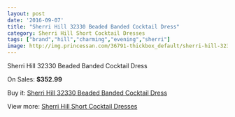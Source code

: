 ```yaml
---
layout: post
date: '2016-09-07'
title: "Sherri Hill 32330 Beaded Banded Cocktail Dress"
category: Sherri Hill Short Cocktail Dresses
tags: ["brand","hill","charming","evening","sherri"]
image: http://img.princessan.com/36791-thickbox_default/sherri-hill-32330-beaded-banded-cocktail-dress.jpg
---
```

Sherri Hill 32330 Beaded Banded Cocktail Dress

On Sales: **$352.99**
<a href="https://www.princessan.com/en/17177-sherri-hill-32330-beaded-banded-cocktail-dress.html"><amp-img layout="responsive" width="600" height="600" src="//img.princessan.com/36791-thickbox_default/sherri-hill-32330-beaded-banded-cocktail-dress.jpg" alt="Sherri Hill 32330 Beaded Banded Cocktail Dress 0" /></a>
<a href="https://www.princessan.com/en/17177-sherri-hill-32330-beaded-banded-cocktail-dress.html"><amp-img layout="responsive" width="600" height="600" src="//img.princessan.com/36792-thickbox_default/sherri-hill-32330-beaded-banded-cocktail-dress.jpg" alt="Sherri Hill 32330 Beaded Banded Cocktail Dress 1" /></a>
<a href="https://www.princessan.com/en/17177-sherri-hill-32330-beaded-banded-cocktail-dress.html"><amp-img layout="responsive" width="600" height="600" src="//img.princessan.com/36793-thickbox_default/sherri-hill-32330-beaded-banded-cocktail-dress.jpg" alt="Sherri Hill 32330 Beaded Banded Cocktail Dress 2" /></a>
<a href="https://www.princessan.com/en/17177-sherri-hill-32330-beaded-banded-cocktail-dress.html"><amp-img layout="responsive" width="600" height="600" src="//img.princessan.com/36794-thickbox_default/sherri-hill-32330-beaded-banded-cocktail-dress.jpg" alt="Sherri Hill 32330 Beaded Banded Cocktail Dress 3" /></a>
<a href="https://www.princessan.com/en/17177-sherri-hill-32330-beaded-banded-cocktail-dress.html"><amp-img layout="responsive" width="600" height="600" src="//img.princessan.com/36795-thickbox_default/sherri-hill-32330-beaded-banded-cocktail-dress.jpg" alt="Sherri Hill 32330 Beaded Banded Cocktail Dress 4" /></a>

Buy it: [Sherri Hill 32330 Beaded Banded Cocktail Dress](https://www.princessan.com/en/17177-sherri-hill-32330-beaded-banded-cocktail-dress.html "Sherri Hill 32330 Beaded Banded Cocktail Dress")

View more: [Sherri Hill Short Cocktail Dresses](https://www.princessan.com/en/144- "Sherri Hill Short Cocktail Dresses")